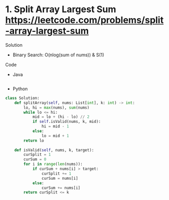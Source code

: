# 1. Split Array Largest Sum https://leetcode.com/problems/split-array-largest-sum

Solution

- Binary Search: O(nlog(sum of nums)) & S(1)

Code

- Java

```java

```

- Python

```python
class Solution:
    def splitArray(self, nums: List[int], k: int) -> int:
        lo, hi = max(nums), sum(nums)
        while lo <= hi:
            mid = lo + (hi - lo) // 2
            if self.isValid(nums, k, mid):
                hi = mid - 1
            else:
                lo = mid + 1
        return lo
    
    def isValid(self, nums, k, target):
        curSplit = 1
        curSum = 0
        for i in range(len(nums)):
            if curSum + nums[i] > target:
                curSplit += 1
                curSum = nums[i]
            else:
                curSum += nums[i]
        return curSplit <= k
```
